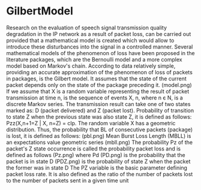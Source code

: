 # GilbertModel
Research on the evaluation of speech signal transmission quality degradation in the IP network as a result of
packet loss, can be carried out provided that a mathematical model is created
which would allow to introduce these disturbances into the signal in a controlled manner. Several mathematical models of the phenomenon of loss have been proposed in the literature
packages, which are the Bernoulli model and a more complex model based on
Markov's chain. According to data
relatively simple, providing an accurate approximation of the phenomenon of loss
of packets in packages, is the Gilbert model. It assumes that the state of the current packet
depends only on the state of the package preceding it.
(model.png)
If we assume that X is a random variable representing the result of packet transmission
at time n, is the sequence of events X, n, where n є N, is a discrete Markov series. The transmission result can take one of two states marked as: D (packet
delivered) and Z (packet lost). Probability of transition to state Z when
the previous state was also state Z, it is defined as follows: Pzz(X,n+1=Z |
X, n=Z) = clp. The random variable X has a geometric distribution. Thus, the probability that BL of consecutive packets
(package) is lost, it is defined as follows: (pbl.png)
Mean Burst Loss Length (MBLL) is an expectations value geometric series
(mbll.png)
The probability Pz of the packet's Z state occurrence is called the probability
packet loss and is defined as follows
(Pz.png)
where Pd
(PD.png)
is the probability that the packet is in state D
(PDZ.png)
is the probability of state Z when the packet
the former was in state D
The PZ variable is the basic parameter defining
packet loss rate. It is also defined as the ratio of the number of packets
lost to the number of packets sent in a given time unit

